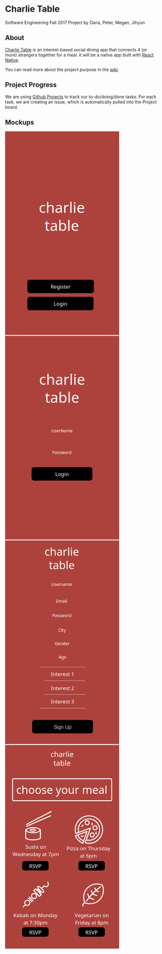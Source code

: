 # Charlie Table

Software Engineering Fall 2017 Project by Dana, Peter, Megan, Jihyun

## About
[Charlie Table](https://charlietable.bitballoon.com) is an interest-based social dining app that connects 4 (or more) strangers together for a meal. It will be a native app built with [React Native](https://facebook.github.io/react-native/).

You can read more about the project purpose in the [wiki](https://github.com/jihjihk/charlietable/wiki/).

## Project Progress

We are using [Github Projects](https://github.com/jihjihk/charlietable/projects/1) to track our to-do/doing/done tasks. For each task, we are creating an issue, which is automatically pulled into the Project board.

## Mockups
![Alt text](start.png)
![Alt text](login.png)
![Alt text](signup.png)
![Alt text](dining.png)

